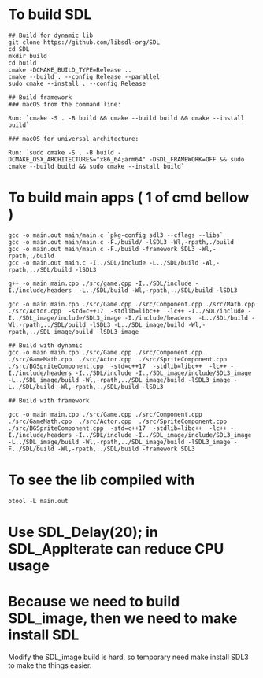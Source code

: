 # To build SDL
    ## Build for dynamic lib
    git clone https://github.com/libsdl-org/SDL
    cd SDL
    mkdir build
    cd build
    cmake -DCMAKE_BUILD_TYPE=Release ..
    cmake --build . --config Release --parallel  
    sudo cmake --install . --config Release

    ## Build framework 
    ### macOS from the command line:

    Run: `cmake -S . -B build && cmake --build build && cmake --install build`

    ### macOS for universal architecture:

    Run: `sudo cmake -S . -B build -DCMAKE_OSX_ARCHITECTURES="x86_64;arm64" -DSDL_FRAMEWORK=OFF && sudo cmake --build build && sudo cmake --install build`

# To build main apps ( 1 of cmd bellow )
    gcc -o main.out main/main.c `pkg-config sdl3 --cflags --libs`
    gcc -o main.out main/main.c -F./build/ -lSDL3 -Wl,-rpath,./build
    gcc -o main.out main/main.c -F./build -framework SDL3 -Wl,-rpath,./build
    gcc -o main.out main.c -I../SDL/include -L../SDL/build -Wl,-rpath,../SDL/build -lSDL3

    g++ -o main main.cpp ./src/game.cpp -I../SDL/include -I./include/headers  -L../SDL/build -Wl,-rpath,../SDL/build -lSDL3

    gcc -o main main.cpp ./src/Game.cpp ./src/Component.cpp ./src/Math.cpp  ./src/Actor.cpp  -std=c++17  -stdlib=libc++  -lc++ -I../SDL/include -I../SDL_image/include/SDL3_image -I./include/headers  -L../SDL/build -Wl,-rpath,../SDL/build -lSDL3 -L../SDL_image/build -Wl,-rpath,../SDL_image/build -lSDL3_image 

    ## Build with dynamic 
    gcc -o main main.cpp ./src/Game.cpp ./src/Component.cpp ./src/GameMath.cpp  ./src/Actor.cpp  ./src/SpriteComponent.cpp ./src/BGSpriteComponent.cpp  -std=c++17  -stdlib=libc++  -lc++ -I./include/headers -I../SDL/include -I../SDL_image/include/SDL3_image -L../SDL_image/build -Wl,-rpath,../SDL_image/build -lSDL3_image -L../SDL/build -Wl,-rpath,../SDL/build -lSDL3 

    ## Build with framework

    gcc -o main main.cpp ./src/Game.cpp ./src/Component.cpp ./src/GameMath.cpp  ./src/Actor.cpp  ./src/SpriteComponent.cpp ./src/BGSpriteComponent.cpp  -std=c++17  -stdlib=libc++  -lc++ -I./include/headers -I../SDL/include -I../SDL_image/include/SDL3_image -L../SDL_image/build -Wl,-rpath,../SDL_image/build -lSDL3_image -F../SDL/build -Wl,-rpath,../SDL/build -framework SDL3

# To see the lib compiled with 
    otool -L main.out

# Use SDL_Delay(20); in SDL_AppIterate can reduce CPU usage   

# Because we need to build SDL_image, then we need to make install SDL
Modify the SDL_image build is hard, so temporary need make install SDL3 to make the things easier.